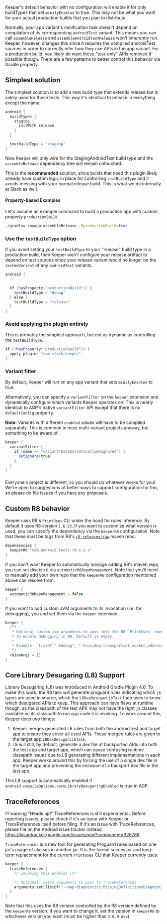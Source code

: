Keeper's default behavior with no configuration will enable it for only buildTypes that set
`minifyEnabled` to true. This may not be what you want for your actual production builds that you
plan to distribute.

Normally, your app variant's minification task doesn't depend on compilation of its corresponding
`androidTest` variant. This means you can call `assembleRelease` and `assembleAndroidTestRelease`
 won't inherently run. Keeper, however, changes this since it requires the compiled androidTest
 sources in order to correctly infer how they use APIs in the app variant. For a production build,
you likely _do_ want these "test-only" APIs removed if possible though. There are a few patterns to
better control this behavior via Gradle property.

## Simplest solution

The simplest solution is to add a new build type that extends release but is solely used for these
tests. This way it's identical to release in everything except the name.

```groovy
android {
  buildTypes {
    staging {
      initWith release
    }
  }

  testBuildType = "staging"
}
```

Now Keeper will only wire for the StagingAndroidTest build type and the `assembleRelease` dependency
tree will remain untouched.

This is the **recommended** solution, since builds that need this plugin likely already have custom
logic in place for controlling `testBuildType` and it avoids messing with your normal release build.
 This is what we do internally at Slack as well.

#### Property-based Examples

Let's assume an example command to build a production app with custom property `productionBuild`.

```bash
./gradlew :myapp:assembleRelease -PproductionBuild=true
```

### Use the `testBuildType` option

If you avoid setting your `testBuildType` to your "release" build type in a production build, then
Keeper won't configure your release artifact to depend on test sources since your release variant
would no longer be the `testedVariant` of any `androidTest` variants.

```groovy
android {
  // ...

  if (hasProperty("productionBuild")) {
    testBuildType = "debug"
  } else {
    testBuildType = "release"
  }
}
```

### Avoid applying the plugin entirely

This is probably the simplest approach, but not as dynamic as controlling the `testBuildType`.

```groovy
if (!hasProperty("productionBuild")) {
  apply plugin: "com.slack.keeper"
}
```

### Variant filter

By default, Keeper will run on any app variant that sets `minifyEnabled` to true.

Alternatively, you can specify a `variantFilter` on the `keeper` extension and dynamically configure
which variants Keeper operates on. This is nearly identical to AGP's native `variantFilter` API except
that there is no `defaultConfig` property.

**Note:** Variants with different `enabled` values will have to be compiled separately. This is common
in most multi-variant projects anyway, but something to be aware of.

```groovy
keeper {
  variantFilter {
    if (name == "variantThatShouldTotallyBeIgnored") {
      setIgnore(true)
    }
  }
}
```

### <your build here>

Everyone's project is different, so you should do whatever works for you! We're open to suggestions
of better ways to support configuration for this, so please do file issues if you have any proposals.

## Custom R8 behavior

Keeper uses R8's `PrintUses` CLI under the hood for rules inference. By default it uses R8 version
`1.6.53`. If you want to customize what version is used, you can specify the dependency via the
`keeperR8` configuration. Note that these must be tags from R8's
[`r8-releases/raw`](https://storage.googleapis.com/r8-releases/raw) maven repo.

```groovy
dependencies {
  keeperR8 "com.android.tools:r8:x.y.z"
}
```

If you don't want Keeper to automatically manage adding R8's maven repo, you can set disable it
via `automaticR8RepoManagement`. Note that you'll need to manually add your own repo that the
`keeperR8` configuration mentioned above can resolve from.

```groovy
keeper {
  automaticR8RepoManagement = false
}
```

If you want to add custom JVM arguments to its invocation (i.e. for debugging), you and set them
via the `keeper` extension.

```groovy
keeper {
  /**
   * Optional custom jvm arguments to pass into the R8 `PrintUses` execution. Useful if you want
   * to enable debugging in R8. Default is empty.
   *
   * Example: `listOf("-Xdebug", "-Xrunjdwp:transport=dt_socket,address=5005,server=y,suspend=y")`
   */
  r8JvmArgs = []
}
```

## Core Library Desugaring (L8) Support

Library Desugaring (L8) was introduced in Android Gradle Plugin 4.0. To make this work, the R8 task
will generate proguard rules indicating which `j$` types are used in source, which the `L8DexDesugarLibTask`
then uses to know which desugared APIs to keep. This approach can have flaws at runtime though, as the
classpath of the test APK may not have the right `j$` classes available on its classpath to run app
code it is invoking. To work around this, Keeper does two things:

1. Keeper merges generated L8 rules from both the androidTest and target app to ensure they cover all
used APIs. These merged rules are given to the target app `L8DexDesugarLibTask`.
2. L8 will still, by default, generate a dex file of backported APIs into both the test app and target
app, which can cause confusing runtime classpath issues due to L8 generating different implementations
in each app. Keeper works around this by forcing the use of a single dex file in the target app and
preventing the inclusion of a backport dex file in the test app.

This L8 support is automatically enabled if `android.compileOptions.coreLibraryDesugaringEnabled` is
true in AGP.

## TraceReferences

!!! warning "Heads up!"
    TraceReferences is still experimental. Before reporting issues, please check if it's an issue with Keeper or TraceReferences itself before filing. If it's an issue with TraceReferences, please file on the Android issue tracker instead: https://issuetracker.google.com/issues/new?component=326788

`TraceReferences` is a new tool for generating Proguard rules based on one jar's usage of classes
in another jar. It is the formal successor and long-term replacement for the current `PrintUses` CLI
that Keeper currently uses.

```kotlin
keeper {
  traceReferences {
    // Invoking this enables it!

    // Optional: extra arguments to pass to TraceReferences
    arguments.set(listOf("--map-diagnostics:MissingDefinitionsDiagnostic", "error", "info"))
  }
}
```

Note that this uses the R8 version controlled by the R8 version defined by the `keeperR8` version.
If you want to change it, set the version in `keeperR8` to whichever version you want (must be
higher than `3.0.9-dev`).
